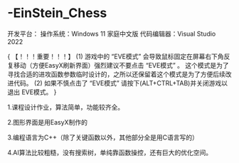 # -EinStein_Chess
开发平台：
操作系统：Windows 11 家庭中文版
代码编辑器：Visual Studio 2022

{
【！！！重要！！！】
(1)
游戏中的 “EVE模式” 会导致鼠标固定在屏幕右下角反复移动（方便EasyX刷新界面）强烈建议不要点击 “EVE模式” 。
这个模式是为了寻找合适的进攻函数参数临时设计的，之所以还保留着这个模式是为了方便后续改进代码。
(2)
如果不慎点击了 “EVE模式” 请按下(ALT+CTRL+TAB)并关闭游戏以退出 EVE模式。 
}

1.课程设计作业，算法简单，功能较齐全。

2.图形界面是用EasyX制作的

3.编程语言为C++（除了关键函数以外，其他部分全是用C语言写的）

4.AI算法比较粗糙，没有搜索树，单纯靠函数操控，还有巨大的优化空间。
